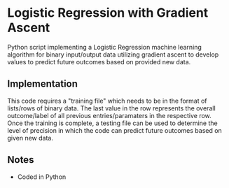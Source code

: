 # Logistic Regression with Gradient Ascent

Python script implementing a Logistic Regression machine learning algorithm for binary input/output data utilizing gradient ascent to develop values to predict future outcomes based on provided new data.

## Implementation

This code requires a "training file" which needs to be in the format of lists/rows of binary data. The last value in the row represents the overall outcome/label of all previous entries/paramaters in the respective row. Once the training is complete, a testing file can be used to determine the level of precision in which the code can predict future outcomes based on given new data. 


## Notes

* Coded in Python